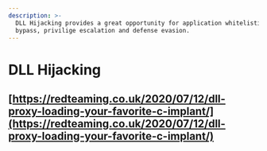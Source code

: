 ```yaml
---
description: >-
  DLL Hijacking provides a great opportunity for application whitelisting
  bypass, privilige escalation and defense evasion.
---
```


# DLL Hijacking

## [https://redteaming.co.uk/2020/07/12/dll-proxy-loading-your-favorite-c-implant/](https://redteaming.co.uk/2020/07/12/dll-proxy-loading-your-favorite-c-implant/)



